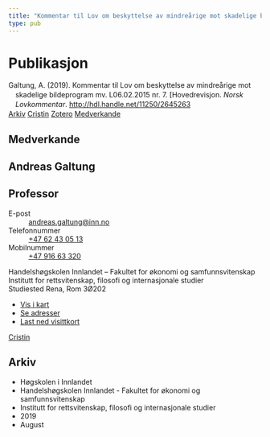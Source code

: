 ```yaml
---
title: "Kommentar til Lov om beskyttelse av mindreårige mot skadelige bildeprogram mv. L06.02.2015 nr. 7. [Hovedrevisjon"
type: pub
---
```

<h1>Publikasjon</h1>
<article id="csl-bib-container-IB67S63Q" class="csl-bib-container">
  <div class="csl-bib-body" style="line-height: 1.35; padding-left: 1em; text-indent:-1em;">
  <div class="csl-entry">Galtung, A. (2019). Kommentar til Lov om beskyttelse av mindre&#xE5;rige mot skadelige bildeprogram mv. L06.02.2015 nr. 7. [Hovedrevisjon. <i>Norsk Lovkommentar</i>. <a href="http://hdl.handle.net/11250/2645263">http://hdl.handle.net/11250/2645263</a></div>
</div>
  <div class="csl-bib-buttons">
    <a href="#taxonomy-article-IB67S63Q" class="csl-bib-button">Arkiv</a>
    <a href="https://app.cristin.no/results/show.jsf?id=1718789" alt="Cristin URL" class="csl-bib-button">Cristin</a>
    <a href="http://zotero.org/groups/5022929/items/IB67S63Q" alt="Zotero URL" class="csl-bib-button">Zotero</a>
    <a href="#contributors-article-IB67S63Q" class="csl-bib-button">Medverkande</a>
  </div>
  <div id="csl-bib-meta-container-IB67S63Q"></div>
</article>
<div id="csl-bib-meta-IB67S63Q" class="csl-bib-meta">
  <article id="contributors-article-IB67S63Q" class="contributors-article">
    <h1>Medverkande</h1>
    <div class="personas">
<div class="vrtx-hinn-person-card">
<div class="photo">
<i class="lar la-user-circle missing-person"></i>
</div>
<div class="info">
<hgroup><h1>Andreas Galtung</h1>
<h2>Professor</h2>
</hgroup><dl>
<dt>E-post</dt>
<dd>
<a href="mailto:andreas.galtung@inn.no">andreas.galtung@inn.no</a>
</dd>
<dt>Telefonnummer</dt>
<dd><a href="tel:+4762430513">
+47 62 43 05 13
</a></dd>
<dt>Mobilnummer</dt>
<dd><a href="tel:+4791663320">
+47 916 63 320
</a></dd>
</dl>
<p>
Handelshøgskolen Innlandet – Fakultet for økonomi og samfunnsvitenskap<br>
Institutt for rettsvitenskap, filosofi og internasjonale studier<br>
Studiested Rena,
Rom 3Ø202
</p>
<ul class="vrtx-hinn-links">
<li><a href="https://www.google.com/maps?q=61.13620,11.37454">Vis i kart</a></li>
<li><a href="https://www.inn.no/finn-en-ansatt/andreas-galtung.html#vrtx-hinn-addresses">Se adresser</a></li>
<li><a href="https://www.inn.no/finn-en-ansatt/andreas-galtung.html?vrtx=vcf">Last ned visittkort</a></li>
</ul>
</div>
</div>
<a href="https://app.cristin.no/persons/show.jsf?id=306647" alt="Cristin URL" class="personas-cristin">Cristin</a>
</div>
  </article>
  <article id="taxonomy-article-IB67S63Q" class="taxonomy-article">
    <h1>Arkiv</h1>
    <ul>
      <li>Høgskolen i Innlandet</li>
      <li>Handelshøgskolen Innlandet - Fakultet for økonomi og samfunnsvitenskap</li>
      <li>Institutt for rettsvitenskap, filosofi og internasjonale studier</li>
      <li>2019</li>
      <li>August</li>
    </ul>
  </article>
</div>
